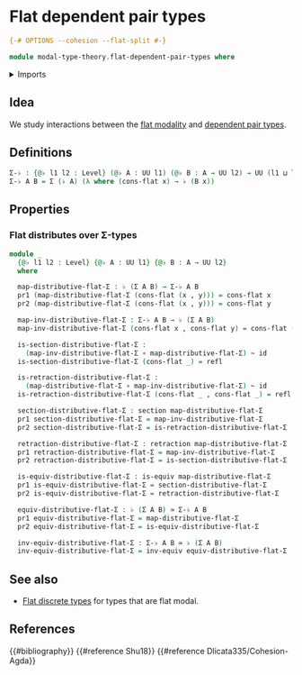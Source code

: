 # Flat dependent pair types

```agda
{-# OPTIONS --cohesion --flat-split #-}

module modal-type-theory.flat-dependent-pair-types where
```

<details><summary>Imports</summary>

```agda
open import foundation.dependent-pair-types
open import foundation.equivalences
open import foundation.function-types
open import foundation.homotopies
open import foundation.identity-types
open import foundation.retractions
open import foundation.sections
open import foundation.universe-levels

open import modal-type-theory.flat-modality
```

</details>

## Idea

We study interactions between the
[flat modality](modal-type-theory.flat-modality.md) and
[dependent pair types](foundation.dependent-pair-types.md).

## Definitions

```agda
Σ-♭ : {@♭ l1 l2 : Level} (@♭ A : UU l1) (@♭ B : A → UU l2) → UU (l1 ⊔ l2)
Σ-♭ A B = Σ (♭ A) (λ where (cons-flat x) → ♭ (B x))
```

## Properties

### Flat distributes over Σ-types

```agda
module _
  {@♭ l1 l2 : Level} {@♭ A : UU l1} {@♭ B : A → UU l2}
  where

  map-distributive-flat-Σ : ♭ (Σ A B) → Σ-♭ A B
  pr1 (map-distributive-flat-Σ (cons-flat (x , y))) = cons-flat x
  pr2 (map-distributive-flat-Σ (cons-flat (x , y))) = cons-flat y

  map-inv-distributive-flat-Σ : Σ-♭ A B → ♭ (Σ A B)
  map-inv-distributive-flat-Σ (cons-flat x , cons-flat y) = cons-flat (x , y)

  is-section-distributive-flat-Σ :
    (map-inv-distributive-flat-Σ ∘ map-distributive-flat-Σ) ~ id
  is-section-distributive-flat-Σ (cons-flat _) = refl

  is-retraction-distributive-flat-Σ :
    (map-distributive-flat-Σ ∘ map-inv-distributive-flat-Σ) ~ id
  is-retraction-distributive-flat-Σ (cons-flat _ , cons-flat _) = refl

  section-distributive-flat-Σ : section map-distributive-flat-Σ
  pr1 section-distributive-flat-Σ = map-inv-distributive-flat-Σ
  pr2 section-distributive-flat-Σ = is-retraction-distributive-flat-Σ

  retraction-distributive-flat-Σ : retraction map-distributive-flat-Σ
  pr1 retraction-distributive-flat-Σ = map-inv-distributive-flat-Σ
  pr2 retraction-distributive-flat-Σ = is-section-distributive-flat-Σ

  is-equiv-distributive-flat-Σ : is-equiv map-distributive-flat-Σ
  pr1 is-equiv-distributive-flat-Σ = section-distributive-flat-Σ
  pr2 is-equiv-distributive-flat-Σ = retraction-distributive-flat-Σ

  equiv-distributive-flat-Σ : ♭ (Σ A B) ≃ Σ-♭ A B
  pr1 equiv-distributive-flat-Σ = map-distributive-flat-Σ
  pr2 equiv-distributive-flat-Σ = is-equiv-distributive-flat-Σ

  inv-equiv-distributive-flat-Σ : Σ-♭ A B ≃ ♭ (Σ A B)
  inv-equiv-distributive-flat-Σ = inv-equiv equiv-distributive-flat-Σ
```

## See also

- [Flat discrete types](modal-type-theory.flat-discrete-types.md) for types that
  are flat modal.

## References

{{#bibliography}} {{#reference Shu18}} {{#reference Dlicata335/Cohesion-Agda}}
